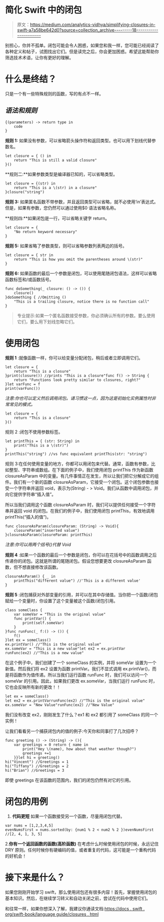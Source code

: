 # 简化 Swift 中的闭包

> 原文：<https://medium.com/analytics-vidhya/simplifying-closures-in-swift-a7a58be642d0?source=collection_archive---------18----------------------->

别担心，你并不孤单。闭包可能会令人困惑，如果您和我一样，您可能已经阅读了各种定义和帖子，试图找出它们。但是读完之后，你会更加困惑。希望这能帮助你筛选技术术语，让你有更好的理解。

# 什么是终结？

只是一个有一些特殊规则的函数，写的有点不一样。

## *语法和规则*

```
{(parameters) -> return type in
    code
}
```

**规则 1:** 如果没有参数，可以省略箭头操作符和返回类型。也可以用下划线代替参数名。

```
let closure = { () in
    return "This is still a valid closure"
}()
```

**规则二:**如果参数类型是编译器已知的，可以省略类型。

```
let closure = {(str) in
    return "This is a \(str) in a closure"
}closure("string")
```

**规则 3:** 如果匿名函数不带参数，并且返回类型可以省略，就不必使用‘in’表达式。但是，如果有参数，您仍然可以通过使用$0 语法省略名称。

**规则四:**如果闭包是一行，可以省略关键字 return。

```
let closure = {
    "No return keyword necessary"
}
```

**规则 5:** 如果省略了参数类型，则可以省略参数列表两边的括号。

```
let closure = { str in
    return "This is how you omit the parentheses around \(str)"
}
```

**规则 6:** 如果函数的最后一个参数是闭包，可以使用尾随闭包语法，这样可以省略函数标签和/或函数括号。

```
func doSomething(_ closure: () -> ()) {
    closure()
}doSomething { //Omitting ()
    "This is a trailing closure, notice there is no function call"
}
```

> 专业提示:如果一个匿名函数接受参数，你必须确认所有的参数。要么使用它们，要么用下划线忽略它们。

# **使用闭包**

**规则 1** :就像函数一样，你可以给变量分配闭包，稍后或者立即调用它们。

```
let closure = {
    return "This is a closure"
}print(closure()) //prints "This is a closure"func f() -> String {
    return "Functions look pretty similar to closures, right?"
}let varFunc = f
print(varFunc())
```

*注意:你也可以定义然后调用闭包。请习惯这一点，因为这是初始化实例属性时非常常见的模式。*

```
let closure = {
    return "This is a closure"
}()
```

规则 2 :闭包不使用参数标签。

```
let printThis = { (str: String) in
    print("This is a \(str)")
}
printThis("string") //vs func equivalent printThis(str: "string")
```

规则 3:在任何使用变量的地方，你都可以用闭包来代替。通常，函数有参数，比如整型、字符串或数组。在下面的例子中，我们使用闭包 printThis 作为新函数 closureAsParam 中的变量。有几件事情正在发生，所以让我们把它分解成它的组件。我们有一个新的函数 closureAsParam，它接受一个闭包。这个闭包参数也接受一个字符串并返回 void，表示为(String) - > Void。我们从函数中调用闭包，并向它提供字符串“插入值”。

所以当我们调用这个函数 closureAsParam 时，我们可以提供任何接受一个字符串并返回 void 的闭包。在我们的例子中，我们使用闭包 printThis，有效地调用 printThis(“插入的值”)。

```
func closureAsParam(closureParam: (String) -> Void){
    closureParam("inserted value")
}closureAsParam(closureParam: printThis)
```

*注意:你可以用两个括号()代替 Void*

**规则 4** :如果一个函数的最后一个参数是闭包，你可以在花括号中的函数调用之后传递你的闭包。这就是所谓的尾随闭包。假设您想要更改 closureAsParam 函数，但不想直接修改该函数。

```
closureAsParam() { _ in
    printThis("different value") //'This is a different value'
}
```

**规则 5** :闭包捕获对外部变量的引用，并可以在其中存储值。当你把一个函数/闭包赋给一个变量时，你设置了这个变量被这个函数/闭包引用。

```
class someClass {
    var someVar = "This is the original value"
    func printVar() {
        print(self.someVar)
    }
}func runFunc(_ f:() -> ()) {
    f()
}let ex = someClass()
ex.printVar() //"This is the original value"
ex.someVar = "This is a new value"let ex2 = ex.printVar
runFunc(ex2) //"This is a new value"
```

在这个例子中，我们创建了一个 someClass 的实例，并将 someVar 设置为一个新值。然后我们将 ex2 设置为函数 printVar。我们不显式调用 ex.printVar()，而是将函数作为值传递。所以当我们运行函数 runFunc 时，我们可以访问一个 someVar 的引用。因此，如果我们更改 ex.someVar，当我们运行 runFunc 时，它也会反映所有新的更改！！

```
let ex = someClass()
let ex2 = ex.printVarrunFunc(ex2) //"This is the original value"
ex.someVar = "New Value"runFunc(ex2) //"New Value"
```

我们没有改变 ex2，刚刚发生了什么？ex1 和 ex2 都引用了 someClass 的同一个实例！

让我们看看另一个捕获闭包内的值的例子:今天你和同事打了几次招呼？

```
func greeting () -> (String) -> (){
    var greetings = 0 return { name in
        print("Hey \(name), how about that weather though?")
        greetings +=1
    }}let hi = greeting()
hi("Vincent") //Greetings = 1
hi("Tiffany") //Greetings = 2
hi("Brian") //Greetings = 3
```

即使 greetings 在该函数的范围内，我们的闭包仍然有对它的引用。

# 闭包的用例

1.  **代码更短** 如果一个函数接受另一个函数，尽量用闭包代替。

```
var nums = [1,2,3,4,5]
evenNumsFirst = nums.sorted(by: {num1 % 2 < num2 % 2 })evenNumsFirst //[2, 4, 1, 3, 5]
```

2.**你有一个返回函数的函数(高阶函数)** 在考虑什么时候使用闭包的时候，永远记住 DRY 原则。任何时候你有硬编码的值，或者重复的代码，这可能是一个重构代码的好机会！

# **接下来是什么？**

如果您刚刚开始学习 swift，那么使用闭包还有很多内容！首先，掌握使用闭包的基本知识。然后，在继续学习转义和自动关闭之前，尝试在代码中使用它们。

和往常一样，如果你想深入了解，我建议你通读文档:[https://docs . swift . org/swift-book/language guide/closures . html](https://docs.swift.org/swift-book/LanguageGuide/Closures.html)